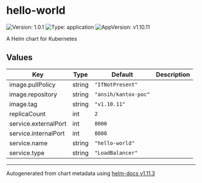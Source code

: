 # hello-world

![Version: 1.0.1](https://img.shields.io/badge/Version-1.0.1-informational?style=flat-square) ![Type: application](https://img.shields.io/badge/Type-application-informational?style=flat-square) ![AppVersion: v1.10.11](https://img.shields.io/badge/AppVersion-v1.10.11-informational?style=flat-square)

A Helm chart for Kubernetes

## Values

| Key | Type | Default | Description |
|-----|------|---------|-------------|
| image.pullPolicy | string | `"IfNotPresent"` |  |
| image.repository | string | `"ansih/kantox-poc"` |  |
| image.tag | string | `"v1.10.11"` |  |
| replicaCount | int | `2` |  |
| service.externalPort | int | `8000` |  |
| service.internalPort | int | `8000` |  |
| service.name | string | `"hello-world"` |  |
| service.type | string | `"LoadBalancer"` |  |

----------------------------------------------
Autogenerated from chart metadata using [helm-docs v1.11.3](https://github.com/norwoodj/helm-docs/releases/v1.11.3)
